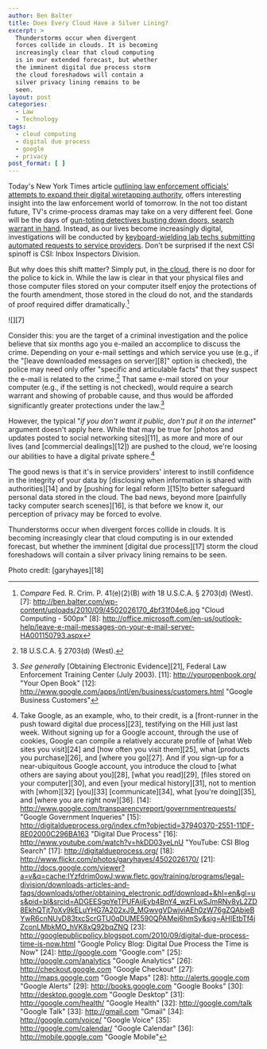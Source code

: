 ```yaml
---
author: Ben Balter
title: Does Every Cloud Have a Silver Lining?
excerpt: >
  Thunderstorms occur when divergent
  forces collide in clouds. It is becoming
  increasingly clear that cloud computing
  is in our extended forecast, but whether
  the imminent digital due process storm
  the cloud foreshadows will contain a
  silver privacy lining remains to be
  seen.
layout: post
categories:
  - Law
  - Technology
tags:
  - cloud computing
  - digital due process
  - google
  - privacy
post_format: [ ]
---
```

[][1]Today's New York Times article [outlining law enforcement officials' attempts to expand their digital wiretapping authority][2], offers interesting insight into the law enforcement world of tomorrow.  In the not too distant future, TV's crime-process dramas may take on a very different feel.  Gone will be the days of [gun-toting detectives busting down doors, search warrant in hand][3]. Instead, as our lives become increasingly digital, investigations will be conducted by [keyboard-wielding lab techs submitting automated requests to service providers][4].  Don't be surprised if the next CSI spinoff is CSI: Inbox Inspectors Division.

But why does this shift matter?  Simply put, in [the cloud][5], there is no door for the police to kick in.  While the law is clear in that your physical files and those computer files stored on your computer itself enjoy the protections of the fourth amendment, those stored in the cloud do not, and the standards of proof required differ dramatically.[^6]

![][7]

Consider this: you are the target of a criminal investigation and the police believe that six months ago you e-mailed an accomplice to discuss the crime. Depending on your e-mail settings and which service you use (e.g., if the "[leave downloaded messages on server][8]" option is checked), the police may need only offer "specific and articulable facts" that they suspect the e-mail is related to the crime.[^9] That same e-mail stored on your computer (e.g., if the setting is not checked), would require a search warrant and showing of probable cause, and thus would be afforded significantly greater protections under the law.[^10]

However, the typical "*if you don't want it public, don't put it on the internet*" argument doesn't apply here.  While that may be true for [photos and updates posted to social networking sites][11], as more and more of our lives (and [commercial dealings][12]) are pushed to the cloud, we're loosing our abilities to have a digital private sphere.[^13]

The good news is that it's in service providers' interest to instill confidence in the integrity of your data by [disclosing when information is shared with authorities][14] and by [pushing for legal reform ][15]to better safeguard personal data stored in the cloud. The bad news, beyond more [painfully tacky computer search scenes][16], is that before we know it, our perception of privacy may be forced to evolve.

Thunderstorms occur when divergent forces collide in clouds. It is becoming increasingly clear that cloud computing is in our extended forecast, but whether the imminent [digital due process][17] storm the cloud foreshadows will contain a silver privacy lining remains to be seen.

Photo credit: [garyhayes][18]

 [1]: http://ben.balter.com/wp-content/uploads/2010/09/4502026170_4bf31f04e6.jpg
 [2]: http://www.nytimes.com/2010/09/27/us/27wiretap.html?_r=1&ref=technology "NYT: U.S. Tries to Make It Easier to Wiretap the Internet"
 [3]: http://www.hulu.com/watch/53368/swat-best-of-breaches "Hulu: Best of Swatch Breaches"
 [4]: http://www.youtube.com/watch?v=6Z70BmmSkMY&feature=related "CSI Miami IP Address Lookup"
 [5]: http://en.wikipedia.org/wiki/Cloud_computing "Wikipedia: Cloud Computing"
 [^6]: *Compare* Fed. R. Crim. P. 41(e)(2)(B) *with* 18 U.S.C.A. § 2703(d) (West).
 [7]: http://ben.balter.com/wp-content/uploads/2010/09/4502026170_4bf31f04e6.jpg "Cloud Computing - 500px"
 [8]: http://office.microsoft.com/en-us/outlook-help/leave-e-mail-messages-on-your-e-mail-server-HA001150793.aspx
 [^9]: 18 U.S.C.A. § 2703(d) (West).
 [^10]: *See generall*y [Obtaining Electronic Evidence][21], Federal Law Enforcement Training Center (July 2003).
 [11]: http://youropenbook.org/ "Your Open Book"
 [12]: http://www.google.com/apps/intl/en/business/customers.html "Google Business Customers"
 [^13]: Take Google, as an example, who, to their credit, is a [front-runner in the push toward digital due process][23], testifying on the Hill just last week. Without signing up for a Google account, through the use of cookies, Google can compile a relatively accurate profile of [what Web sites you visit][24] and [how often you visit them][25], what [products you purchase][26], and [where you go][27]. And if you sign-up for a near-ubiquitous Google account, you introduce the cloud to [what others are saying about you][28], [what you read][29], [files stored on your computer][30], and even [your medical history][31], not to mention with [whom][32] [you][33] [communicate][34], what [you're doing][35], and [where you are right now][36]. 
 [14]: http://www.google.com/transparencyreport/governmentrequests/ "Google Government Inqueries"
 [15]: http://digitaldueprocess.org/index.cfm?objectid=37940370-2551-11DF-8E02000C296BA163 "Digital Due Process"
 [16]: http://www.youtube.com/watch?v=hkDD03yeLnU "YouTube: CSI Blog Search"
 [17]: http://digitaldueprocess.org/
 [18]: http://www.flickr.com/photos/garyhayes/4502026170/
 [21]: http://docs.google.com/viewer?a=v&q=cache:IYzfdrim0owJ:www.fletc.gov/training/programs/legal-division/downloads-articles-and-faqs/downloads/other/obtaining_electronic.pdf/download+&hl=en&gl=us&pid=bl&srcid=ADGEESgpYeTPUFAijEyb4BnY4_wzFLwSJmRNv8yL2ZD8EkhQTjt7oXv9kELuYHG7A202xJ9_MGwvgVDwjviAEh0zW76gZQAbieBYwR6cnNUyD83txcScrGTU0qDUME590QPAMej6hmSy&sig=AHIEtbTf4jZconLMbkMO_hVK8xQ92bqZNQ
 [23]: http://googlepublicpolicy.blogspot.com/2010/09/digital-due-process-time-is-now.html "Google Policy Blog: Digital Due Process the Time is Now"
 [24]: http://google.com "Google.com"
 [25]: http://google.com/analytics "Google Analytics"
 [26]: http://checkout.google.com "Google Checkout"
 [27]: http://maps.google.com "Google Maps"
 [28]: http://alerts.google.com "Google Alerts"
 [29]: http://books.google.com "Google Books"
 [30]: http://desktop.google.com "Google Desktop"
 [31]: http://google.com/health/ "Google Health"
 [32]: http://google.com/talk "Google Talk"
 [33]: http://gmail.com "Gmail"
 [34]: http://google.com/voice/ "Google Voice"
 [35]: http://google.com/calendar/ "Google Calendar"
 [36]: http://mobile.google.com "Google Mobile"
